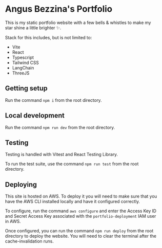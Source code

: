 # Angus Bezzina's Portfolio

This is my static portfolio website with a few bells & whistles to make my star shine a little brighter ✨.

Stack for this includes, but is not limited to:

- Vite
- React
- Typescript
- Tailwind CSS
- LangChain
- ThreeJS

## Getting setup

Run the command `npm i` from the root directory.

## Local development

Run the command `npm run dev` from the root directory.

## Testing

Testing is handled with Vitest and React Testing Library.

To run the test suite, use the command `npm run test` from the root directory.

## Deploying

This site is hosted on AWS. To deploy it you will need to make sure that you have the AWS CLI installed locally and have it configured correctly.

To configure, run the command `aws configure` and enter the Access Key ID and Secret Access Key associated with the `portfolio-deployment` IAM user in AWS.

Once configured, you can run the command `npm run deploy` from the root directory to deploy the website. You will need to clear the terminal after the cache-invalidation runs.
